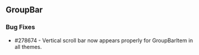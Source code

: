 ## GroupBar

### Bug Fixes

* \#278674 - Vertical scroll bar now appears properly for GroupBarItem in all themes.